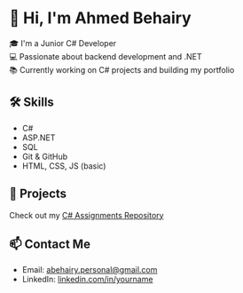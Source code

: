 # 👋 Hi, I'm Ahmed Behairy

🎓 I'm a Junior C# Developer  
💻 Passionate about backend development and .NET  
📚 Currently working on C# projects and building my portfolio

## 🛠️ Skills

- C#
- ASP.NET
- SQL
- Git & GitHub
- HTML, CSS, JS (basic)

## 📁 Projects

Check out my [C# Assignments Repository](https://github.com/behairy21/c--Assignments)

## 📫 Contact Me

- Email: abehairy.personal@gmail.com
- LinkedIn: [linkedin.com/in/yourname](https://www.linkedin.com/in/ahmed-behairy-075ab4364/)
